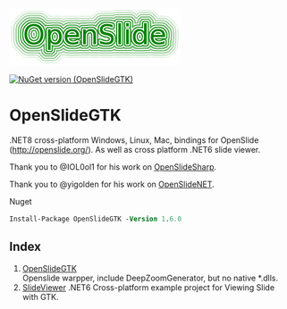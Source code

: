 
![openslide](./openslide_logo.png)

[![NuGet version (OpenSlideGTK)](https://img.shields.io/nuget/v/OpenSlideGTK.svg?style=flat-square)](https://www.nuget.org/packages/OpenSlideGTK/1.3.0)

# OpenSlideGTK
.NET8 cross-platform Windows, Linux, Mac, bindings for OpenSlide (http://openslide.org/). As well as cross platform .NET6 slide viewer.  

Thank you to @IOL0ol1 for his work on [OpenSlideSharp](https://github.com/IOL0ol1/OpenSlideSharp).

Thank you to @yigolden for his work on [OpenSlideNET](https://github.com/yigolden/OpenSlideNET).

Nuget    
```ps
Install-Package OpenSlideGTK -Version 1.6.0
```

## Index

1.  [OpenSlideGTK](/src/OpenSlideGTK)    
    Openslide warpper, include DeepZoomGenerator, but no native *.dlls.
2.  [SlideViewer](/example/SlideViewer/)
    .NET6 Cross-platform example project for Viewing Slide with GTK.